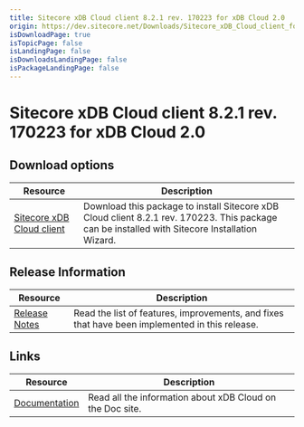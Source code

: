 ```yaml
---
title: Sitecore xDB Cloud client 8.2.1 rev. 170223 for xDB Cloud 2.0
origin: https://dev.sitecore.net/Downloads/Sitecore_xDB_Cloud_client_for_xDB_Cloud_20/82/Sitecore_xDB_Cloud_client_821_rev_170223_for_xDB_Cloud_20.aspx
isDownloadPage: true
isTopicPage: false
isLandingPage: false
isDownloadsLandingPage: false
isPackageLandingPage: false
---
```


# Sitecore xDB Cloud client 8.2.1 rev. 170223 for xDB Cloud 2.0

## Download options

 | Resource | Description |
 | --- | --- |
 | [Sitecore xDB Cloud client](https://scdp.blob.core.windows.net/downloads/Sitecore%20xDB%20Cloud%20client%20for%20xDB%20Cloud%2020/82/Sitecore%20xDB%20Cloud%20client%20821%20rev%20170223%20for%20xDB%20Cloud%2020/Secure/Sitecore%20Cloud%20Xdb%208.2.1%20rev.%20170223.zip) | Download this package to install Sitecore xDB Cloud client 8.2.1 rev. 170223. This package can be installed with Sitecore Installation Wizard. |

## Release Information

 | Resource | Description |
 | --- | --- |
 | [Release Notes](/downloads/Sitecore_xDB_Cloud_client_for_xDB_Cloud_20/82/Sitecore_xDB_Cloud_client_821_rev_170223_for_xDB_Cloud_20/Release_Notes) | Read the list of features, improvements, and fixes that have been implemented in this release. |

## Links

 | Resource | Description |
 | --- | --- |
 | [Documentation](https://doc.sitecore.net/xdb_cloud/working_with_xdb_cloud) | Read all the information about xDB Cloud on the Doc site. |
